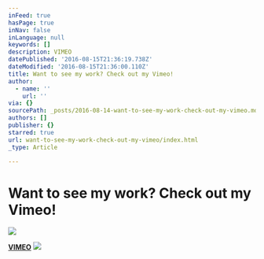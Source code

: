 ```yaml
---
inFeed: true
hasPage: true
inNav: false
inLanguage: null
keywords: []
description: VIMEO
datePublished: '2016-08-15T21:36:19.738Z'
dateModified: '2016-08-15T21:36:00.110Z'
title: Want to see my work? Check out my Vimeo!
author:
  - name: ''
    url: ''
via: {}
sourcePath: _posts/2016-08-14-want-to-see-my-work-check-out-my-vimeo.md
authors: []
publisher: {}
starred: true
url: want-to-see-my-work-check-out-my-vimeo/index.html
_type: Article

---
```

# Want to see my work? Check out my Vimeo!
![](https://the-grid-user-content.s3-us-west-2.amazonaws.com/ad9c076f-ae8e-4036-9c0c-0bbeda42deaf.png)

**[VIMEO][0]**
![](https://the-grid-user-content.s3-us-west-2.amazonaws.com/64b8bb55-eb7d-45b2-83cf-e902b0cd1c45.png)

[0]: https://vimeo.com/stevenoiz